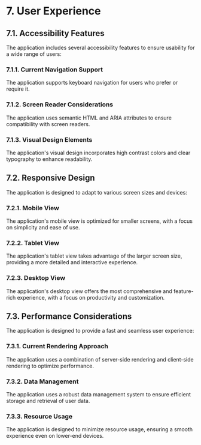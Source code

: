 # 7. User Experience

## 7.1. Accessibility Features

The application includes several accessibility features to ensure usability for a wide range of users:

### 7.1.1. Current Navigation Support

The application supports keyboard navigation for users who prefer or require it.

### 7.1.2. Screen Reader Considerations

The application uses semantic HTML and ARIA attributes to ensure compatibility with screen readers.

### 7.1.3. Visual Design Elements

The application's visual design incorporates high contrast colors and clear typography to enhance readability.

## 7.2. Responsive Design

The application is designed to adapt to various screen sizes and devices:

### 7.2.1. Mobile View

The application's mobile view is optimized for smaller screens, with a focus on simplicity and ease of use.

### 7.2.2. Tablet View

The application's tablet view takes advantage of the larger screen size, providing a more detailed and interactive experience.

### 7.2.3. Desktop View

The application's desktop view offers the most comprehensive and feature-rich experience, with a focus on productivity and customization.

## 7.3. Performance Considerations

The application is designed to provide a fast and seamless user experience:

### 7.3.1. Current Rendering Approach

The application uses a combination of server-side rendering and client-side rendering to optimize performance.

### 7.3.2. Data Management

The application uses a robust data management system to ensure efficient storage and retrieval of user data.

### 7.3.3. Resource Usage

The application is designed to minimize resource usage, ensuring a smooth experience even on lower-end devices.